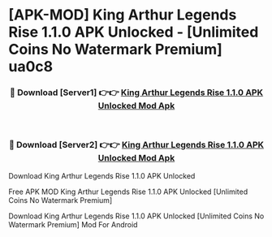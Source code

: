 # [APK-MOD] King Arthur  Legends Rise 1.1.0 APK Unlocked - [Unlimited Coins No Watermark Premium] ua0c8



<div align="center">
<h3>🔴 Download [Server1] 👉👉 <a href="https://momento.my/?title=King_Arthur__Legends_Rise_1.1.0_APK_Unlocked">King Arthur  Legends Rise 1.1.0 APK Unlocked Mod Apk</a></h3><br>

<h3>🔴 Download [Server2] 👉👉 <a href="https://momento.my/?title=King_Arthur__Legends_Rise_1.1.0_APK_Unlocked">King Arthur  Legends Rise 1.1.0 APK Unlocked Mod Apk</a></h3>
</div>



Download King Arthur  Legends Rise 1.1.0 APK Unlocked 

Free APK MOD King Arthur  Legends Rise 1.1.0 APK Unlocked [Unlimited Coins No Watermark Premium]

Download King Arthur  Legends Rise 1.1.0 APK Unlocked [Unlimited Coins No Watermark Premium] Mod For Android
